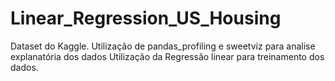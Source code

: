 # Linear_Regression_US_Housing
Dataset do Kaggle. Utilização de pandas_profiling e sweetviz para analise explanatória dos dados
Utilização da Regressão linear para treinamento dos dados.
